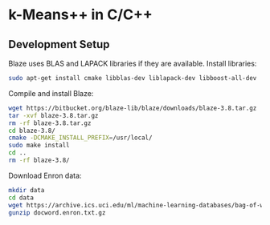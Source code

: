 # k-Means++ in C/C++

## Development Setup

Blaze uses BLAS and LAPACK libraries if they are available. Install libraries:

```bash
sudo apt-get install cmake libblas-dev liblapack-dev libboost-all-dev
```

Compile and install Blaze:

```bash
wget https://bitbucket.org/blaze-lib/blaze/downloads/blaze-3.8.tar.gz
tar -xvf blaze-3.8.tar.gz
rm -rf blaze-3.8.tar.gz
cd blaze-3.8/
cmake -DCMAKE_INSTALL_PREFIX=/usr/local/
sudo make install
cd ..
rm -rf blaze-3.8/
```

Download Enron data:

```bash
mkdir data
cd data
wget https://archive.ics.uci.edu/ml/machine-learning-databases/bag-of-words/docword.enron.txt.gz
gunzip docword.enron.txt.gz
```
